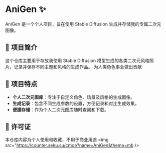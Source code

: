# AniGen ✨

AniGen 是一个个人项目，旨在使用 Stable Diffusion 生成并存储我的专属二次元图像。

## 📖 项目简介

这个仓库主要用于存放我使用 Stable Diffusion 模型生成的各类二次元风格照片，记录并保存不同主题和风格的生成作品。
为人类色色事业做出贡献

## 🌟 项目特点

- **个人二次元图库**：专注于自定义角色、场景及风格的生成图像。
- **生成记录**：包含不同生成参数的设置，方便记录和对比生成效果。
- **便捷存储**：作为个人二次元图库随时查阅和下载。

## 📜 许可证

本仓库内容为个人使用和收藏，不用于商业用途
<img src="https://counter.seku.su/cmoe?name=AniGen&theme=mb />
